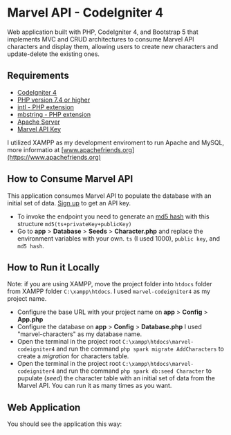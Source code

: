 # Marvel API - CodeIgniter 4
Web application built with PHP, CodeIgniter 4, and Bootstrap 5 that implements MVC and CRUD architectures to consume Marvel API characters and display them, allowing users to create new characters and update-delete the existing ones. 

## Requirements
* [CodeIgniter 4 ](https://codeigniter.com)
* [PHP version 7.4 or higher](https://www.php.net/downloads.php)
* [intl - PHP extension](http://php.net/manual/en/intl.requirements.php)
* [mbstring - PHP extension](http://php.net/manual/en/mbstring.installation.php)
* [Apache Server](https://httpd.apache.org)
* [Marvel API Key](https://developer.marvel.com/documentation/getting_started)

I utilized XAMPP as my development enviroment to run Apache and MySQL, more informatio at [www.apachefriends.org](https://www.apachefriends.org)

## How to Consume Marvel API
This application consumes Marvel API to populate the database with an initial set of data. [Sign up](https://developer.marvel.com/documentation/getting_started) to get an API key. 
* To invoke the endpoint you need to generate an [md5 hash]( http://www.md5.cz/) with this structure `md5(ts+privateKey+publicKey)`
* Go to **app** > **Database** > **Seeds** > **Character.php** and replace the environment variables with your own. `ts` (I used 1000), `public key`, and `md5 hash`.

## How to Run it Locally 
Note: if you are using XAMPP, move the project folder into `htdocs` folder from XAMPP folder `C:\xampp\htdocs`. I used `marvel-codeigniter4` as my project name.
* Configure the base URL with your project name on **app** > **Config** > **App.php** 
* Configure the database on **app** > **Config** > **Database.php** I used "marvel-characters" as my database name. 
* Open the terminal in the project root `C:\xampp\htdocs\marvel-codeigniter4` and run the command `php spark migrate AddCharacters` to create a *migration* for characters table. 
* Open the terminal in the project root `C:\xampp\htdocs\marvel-codeigniter4` and run the command `php spark db:seed Character` to pupulate (*seed*) the character table with an initial set of data from the Marvel API. You can run it as many times as you want. 

## Web Application
You should see the application this way: 












